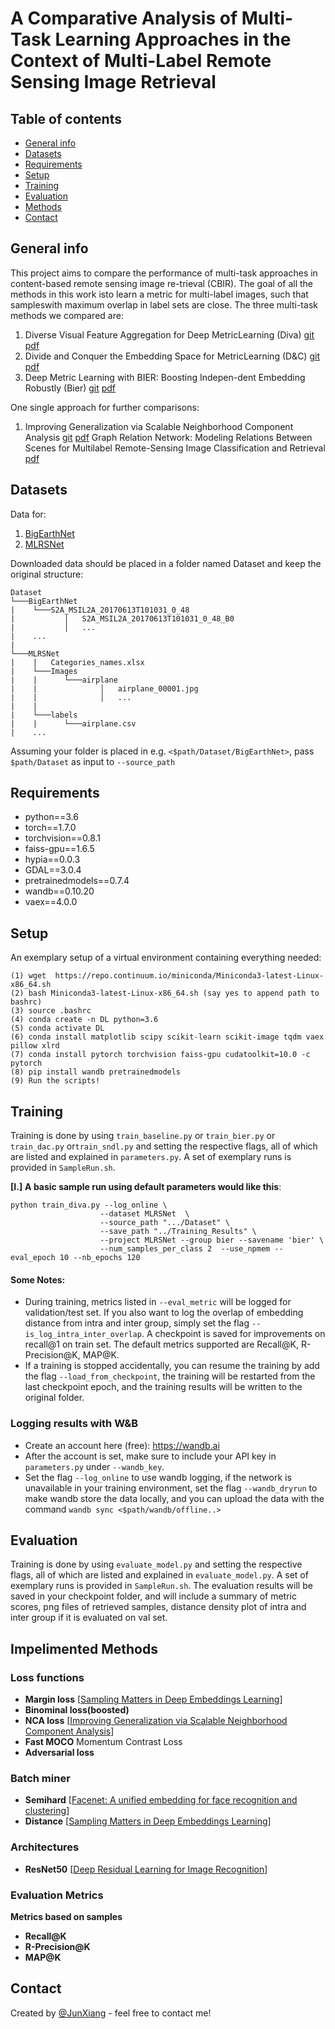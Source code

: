 # A Comparative Analysis of Multi-Task Learning Approaches in the Context of Multi-Label Remote Sensing Image Retrieval
> 

## Table of contents
* [General info](#general-info)
* [Datasets](#datasets)
* [Requirements](#requirements)
* [Setup](#setup)
* [Training](#training)
* [Evaluation](#evaluation)
* [Methods](#methods)
* [Contact](#contact)

## General info
This project aims to compare the performance of multi-task approaches in content-based remote sensing image re-trieval (CBIR). The goal of all the methods in this work isto learn a metric for multi-label images, such that sampleswith maximum overlap in label sets are close. The three multi-task methods we compared are:
1.  Diverse Visual Feature Aggregation for Deep MetricLearning (Diva) [git](https://github.com/Confusezius/ECCV2020_DiVA_MultiFeature_DML)  [pdf](https://arxiv.org/abs/2004.13458)
2.  Divide and Conquer the Embedding Space for MetricLearning (D&C) [git](https://github.com/CompVis/metric-learning-divide-and-conquer)  [pdf](http://openaccess.thecvf.com/content_CVPR_2019/papers/Sanakoyeu_Divide_and_Conquer_the_Embedding_Space_for_Metric_Learning_CVPR_2019_paper.pdf)
3.  Deep Metric Learning with BIER: Boosting Indepen-dent Embedding Robustly (Bier) [git](https://github.com/mop/bier)  [pdf](https://arxiv.org/abs/1801.04815)

One single approach for further comparisons:
1.  Improving Generalization via Scalable Neighborhood Component Analysis [git](https://github.com/microsoft/snca.pytorch)  [pdf](https://openaccess.thecvf.com/content_ECCV_2018/papers/Zhirong_Wu_Improving_Embedding_Generalization_ECCV_2018_paper.pdf) 
Graph Relation Network: Modeling Relations Between Scenes for Multilabel Remote-Sensing Image Classification and Retrieval [pdf](https://elib.dlr.de/137923/1/09173783.pdf)

## Datasets
Data for:
1. [BigEarthNet](http://bigearth.net) 
2. [MLRSNet](https://github.com/cugbrs/MLRSNet)

Downloaded data should be placed in a folder named Dataset and keep the original structure:
```
Dataset
└───BigEarthNet
|    └───S2A_MSIL2A_20170613T101031_0_48
|           │   S2A_MSIL2A_20170613T101031_0_48_B0
|           │   ...
|    ...
|
└───MLRSNet
|    |   Categories_names.xlsx
|    └───Images
|    |      └───airplane
|    |              │   airplane_00001.jpg
|    |              │   ...
|    |
|    └───labels
|    |      └───airplane.csv
|    ...
```
Assuming your folder is placed in e.g. `<$path/Dataset/BigEarthNet>`, pass `$path/Dataset` as input to `--source_path`
## Requirements 
* python==3.6
* torch==1.7.0
* torchvision==0.8.1
* faiss-gpu==1.6.5
* hypia==0.0.3
* GDAL==3.0.4
* pretrainedmodels==0.7.4
* wandb==0.10.20
* vaex==4.0.0
## Setup
An exemplary setup of a virtual environment containing everything needed:
```
(1) wget  https://repo.continuum.io/miniconda/Miniconda3-latest-Linux-x86_64.sh
(2) bash Miniconda3-latest-Linux-x86_64.sh (say yes to append path to bashrc)
(3) source .bashrc
(4) conda create -n DL python=3.6
(5) conda activate DL
(6) conda install matplotlib scipy scikit-learn scikit-image tqdm vaex pillow xlrd
(7) conda install pytorch torchvision faiss-gpu cudatoolkit=10.0 -c pytorch
(8) pip install wandb pretrainedmodels
(9) Run the scripts!
```
## Training
Training is done by using `train_baseline.py` or `train_bier.py` or `train_dac.py` or`train_sndl.py` and setting the respective flags, all of which are listed and explained in `parameters.py`. A set of exemplary runs is provided in `SampleRun.sh`.

**[I.]** **A basic sample run using default parameters would like this**:

```
python train_diva.py --log_online \
                    --dataset MLRSNet  \
                    --source_path ".../Dataset" \
                    --save_path "../Training_Results" \
                    --project MLRSNet --group bier --savename 'bier' \
                    --num_samples_per_class 2  --use_npmem --eval_epoch 10 --nb_epochs 120  
```
#### Some Notes:
* During training, metrics listed in `--eval_metric` will be logged for validation/test set. If you also want to log the overlap of embedding distance from intra and inter group, simply set the flag `--is_log_intra_inter_overlap`. A checkpoint is saved for improvements on recall@1 on train set. The default metrics supported are Recall@K, R-Precision@K, MAP@K.
* If a training is stopped accidentally, you can resume the training by add the flag `--load_from_checkpoint`, the training will be restarted from the last checkpoint epoch, and the training results will be written to the original folder.
### Logging results with W&B
* Create an account here (free): https://wandb.ai
* After the account is set, make sure to include your API key in `parameters.py` under `--wandb_key`.
* Set the flag `--log_online` to use wandb logging, if the network is unavailable in your training environment, set the flag `--wandb_dryrun` to make wandb store the data locally, and you can upload the data with the command `wandb sync <$path/wandb/offline..>`
## Evaluation
Training is done by using `evaluate_model.py` and setting the respective flags, all of which are listed and explained in `evaluate_model.py`. A set of exemplary runs is provided in `SampleRun.sh`. The evaluation results will be saved in your checkpoint folder, and will include a summary of metric scores, png files of retrieved samples, distance density plot of intra and inter group if it is evaluated on val set.

## Impelimented Methods
### Loss functions
* **Margin loss** [[Sampling Matters in Deep Embeddings Learning](https://arxiv.org/abs/1706.07567)]
* **Binominal loss(boosted)**
* **NCA loss** [[Improving Generalization via Scalable Neighborhood Component Analysis](https://www.umbc.edu/rssipl/people/aplaza/Papers/Journals/2020.TGRS.GRN.pdf)]
* **Fast MOCO** Momentum Contrast Loss
* **Adversarial loss**
### Batch miner
* **Semihard** [[Facenet: A unified embedding for face recognition and clustering](https://arxiv.org/abs/1503.03832)]
* **Distance** [[Sampling Matters in Deep Embeddings Learning](https://arxiv.org/abs/1706.07567)]
### Architectures
* **ResNet50** [[Deep Residual Learning for Image Recognition](https://arxiv.org/abs/1512.03385)]
### Evaluation Metrics
**Metrics based on samples**
* **Recall@K**
* **R-Precision@K**
* **MAP@K**
## Contact
Created by [@JunXiang](xj.junxiang@gmail.com) - feel free to contact me!